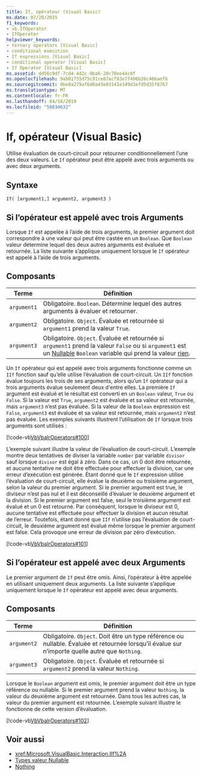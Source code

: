 ```yaml
---
title: If, opérateur (Visual Basic)
ms.date: 07/20/2015
f1_keywords:
- vb.IfOperator
- IfOperator
helpviewer_keywords:
- ternary operators [Visual Basic]
- conditional execution
- If expressions [Visual Basic]
- conditional operator [Visual Basic]
- If Operator [Visual Basic]
ms.assetid: dd56c9df-7cd4-442c-9ba6-20c70ee44c8f
ms.openlocfilehash: 9ab01755d75c91ce87acf83e7f406b26c466aef6
ms.sourcegitcommit: 0be8a279af6d8a43e03141e349d3efd5d35f8767
ms.translationtype: MT
ms.contentlocale: fr-FR
ms.lasthandoff: 04/18/2019
ms.locfileid: "58834632"
---
```

# <a name="if-operator-visual-basic"></a>If, opérateur (Visual Basic)
Utilise évaluation de court-circuit pour retourner conditionnellement l’une des deux valeurs. Le `If` opérateur peut être appelé avec trois arguments ou avec deux arguments.  
  
## <a name="syntax"></a>Syntaxe  
  
```  
If( [argument1,] argument2, argument3 )  
```  
  
## <a name="if-operator-called-with-three-arguments"></a>Si l’opérateur est appelé avec trois Arguments  
 Lorsque `If` est appelée à l’aide de trois arguments, le premier argument doit correspondre à une valeur qui peut être castée en un `Boolean`. Que `Boolean` valeur détermine lequel des deux autres arguments est évaluée et retournée. La liste suivante s’applique uniquement lorsque le `If` opérateur est appelé à l’aide de trois arguments.  
  
## <a name="parts"></a>Composants  
  
|Terme|Définition|  
|---|---|  
|`argument1`|Obligatoire. `Boolean`. Détermine lequel des autres arguments à évaluer et retourner.|  
|`argument2`|Obligatoire. `Object`. Évaluée et retournée si `argument1` prend la valeur `True`.|  
|`argument3`|Obligatoire. `Object`. Évaluée et retournée si `argument1` prend la valeur `False` ou si `argument1` est un [Nullable](../../../visual-basic/programming-guide/language-features/data-types/nullable-value-types.md) `Boolean` variable qui prend la valeur [rien](../../../visual-basic/language-reference/nothing.md).|  
  
 Un `If` opérateur qui est appelé avec trois arguments fonctionne comme un `IIf` fonction sauf qu’elle utilise l’évaluation de court-circuit. Un `IIf` fonction évalue toujours les trois de ses arguments, alors qu’un `If` opérateur qui a trois arguments évalue seulement deux d'entre elles. La première `If` argument est évalué et le résultat est converti en un `Boolean` valeur, `True` ou `False`. Si la valeur est `True`, `argument2` est évaluée et sa valeur est retournée, mais `argument3` n’est pas évaluée. Si la valeur de la `Boolean` expression est `False`, `argument3` est évaluée et sa valeur est retournée, mais `argument2` n’est pas évaluée. Les exemples suivants illustrent l’utilisation de `If` lorsque trois arguments sont utilisés :  
  
 [!code-vb[VbVbalrOperators#100](~/samples/snippets/visualbasic/VS_Snippets_VBCSharp/VbVbalrOperators/VB/Class4.vb#100)]  
  
 L’exemple suivant illustre la valeur de l’évaluation de court-circuit. L’exemple montre deux tentatives de diviser la variable `number` par variable `divisor` sauf lorsque `divisor` est égal à zéro. Dans ce cas, un 0 doit être retournée, et aucune tentative ne doit être effectuée pour effectuer la division, car une erreur d’exécution est générée. Étant donné que le `If` expression utilise l’évaluation de court-circuit, elle évalue la deuxième ou troisième argument, selon la valeur du premier argument. Si le premier argument est true, le diviseur n’est pas nul et il est déconseillé d’évaluer le deuxième argument et la division. Si le premier argument est false, seul le troisième argument est évalué et un 0 est retourné. Par conséquent, lorsque le diviseur est 0, aucune tentative est effectuée pour effectuer la division et aucun résultat de l’erreur. Toutefois, étant donné que `IIf` n’utilise pas l’évaluation de court-circuit, le deuxième argument est évalué même lorsque le premier argument est false. Cela provoque une erreur de division par zéro d’exécution.  
  
 [!code-vb[VbVbalrOperators#101](~/samples/snippets/visualbasic/VS_Snippets_VBCSharp/VbVbalrOperators/VB/Class4.vb#101)]  
  
## <a name="if-operator-called-with-two-arguments"></a>Si l’opérateur est appelé avec deux Arguments  
 Le premier argument de `If` peut être omis. Ainsi, l’opérateur à être appelée en utilisant uniquement deux arguments. La liste suivante s’applique uniquement lorsque le `If` opérateur est appelé avec deux arguments.  
  
## <a name="parts"></a>Composants  
  
|Terme|Définition|  
|---|---|  
|`argument2`|Obligatoire. `Object`. Doit être un type référence ou nullable. Évaluée et retournée lorsqu’il évalue sur n’importe quelle autre que `Nothing`.|  
|`argument3`|Obligatoire. `Object`. Évaluée et retournée si `argument2` prend la valeur `Nothing`.|  
  
 Lorsque le `Boolean` argument est omis, le premier argument doit être un type référence ou nullable. Si le premier argument prend la valeur `Nothing`, la valeur du deuxième argument est retournée. Dans tous les autres cas, la valeur du premier argument est retournée. L’exemple suivant illustre le fonctionne de cette version d’évaluation.  
  
 [!code-vb[VbVbalrOperators#102](~/samples/snippets/visualbasic/VS_Snippets_VBCSharp/VbVbalrOperators/VB/Class4.vb#102)]  
  
## <a name="see-also"></a>Voir aussi

- <xref:Microsoft.VisualBasic.Interaction.IIf%2A>
- [Types valeur Nullable](../../../visual-basic/programming-guide/language-features/data-types/nullable-value-types.md)
- [Nothing](../../../visual-basic/language-reference/nothing.md)
